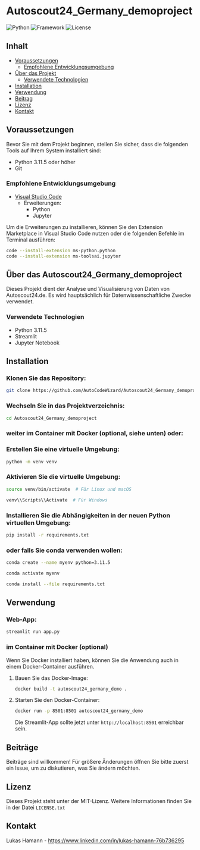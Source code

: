 # Autoscout24_Germany_demoproject

![Python](https://img.shields.io/badge/Python-3.11.5-blue)
![Framework](https://img.shields.io/badge/Streamlit-1.27-yellow)
![License](https://img.shields.io/badge/MIT-License-green)

## Inhalt

- [Voraussetzungen](#voraussetzungen)
  - [Empfohlene Entwicklungsumgebung](#empfohlene-entwicklungsumgebung)
- [Über das Projekt](#über-das-projekt)
  - [Verwendete Technologien](#verwendete-technologien)
- [Installation](#installation)
- [Verwendung](#verwendung)
- [Beitrag](#beitrag)
- [Lizenz](#lizenz)
- [Kontakt](#kontakt)

## Voraussetzungen

Bevor Sie mit dem Projekt beginnen, stellen Sie sicher, dass die folgenden Tools auf Ihrem System installiert sind:
- Python 3.11.5 oder höher
- Git

### Empfohlene Entwicklungsumgebung

- [Visual Studio Code](https://code.visualstudio.com/)
  - Erweiterungen:
    - Python
    - Jupyter

Um die Erweiterungen zu installieren, können Sie den Extension Marketplace in Visual Studio Code nutzen oder die folgenden Befehle im Terminal ausführen:
```bash
code --install-extension ms-python.python
code --install-extension ms-toolsai.jupyter
```

## Über das Autoscout24_Germany_demoproject

Dieses Projekt dient der Analyse und Visualisierung von Daten von Autoscout24.de. Es wird hauptsächlich für Datenwissenschaftliche Zwecke verwendet.

### Verwendete Technologien

- Python 3.11.5
- Streamlit
- Jupyter Notebook

## Installation

### Klonen Sie das Repository:
```bash
git clone https://github.com/AutoCodeWizard/Autoscout24_Germany_demoproject.git
```

### Wechseln Sie in das Projektverzeichnis:
```bash
cd Autoscout24_Germany_demoproject
```
### weiter im Container mit Docker (optional, siehe unten) oder:
### Erstellen Sie eine virtuelle Umgebung: 
```bash
python -m venv venv
```

### Aktivieren Sie die virtuelle Umgebung:
```bash
source venv/bin/activate  # Für Linux und macOS
```
```bash
venv\\Scripts\\Activate  # Für Windows
```

### Installieren Sie die Abhängigkeiten in der neuen Python virtuellen Umgebung:
```bash
pip install -r requirements.txt
```

### oder falls Sie conda verwenden wollen:
```bash 
conda create --name myenv python=3.11.5
```
```bash
conda activate myenv
```
```bash
conda install --file requirements.txt
```


## Verwendung

### Web-App:
```bash
streamlit run app.py
```
### im Container mit Docker (optional)

Wenn Sie Docker installiert haben, können Sie die Anwendung auch in einem Docker-Container ausführen.

1. Bauen Sie das Docker-Image:

    ```bash
    docker build -t autoscout24_germany_demo .
    ```

2. Starten Sie den Docker-Container:

    ```bash
    docker run -p 8501:8501 autoscout24_germany_demo
    ```

    Die Streamlit-App sollte jetzt unter `http://localhost:8501` erreichbar sein.

## Beiträge

Beiträge sind willkommen! Für größere Änderungen öffnen Sie bitte zuerst ein Issue, um zu diskutieren, was Sie ändern möchten.

## Lizenz

Dieses Projekt steht unter der MIT-Lizenz. Weitere Informationen finden Sie in der Datei `LICENSE.txt`

## Kontakt

Lukas Hamann - https://www.linkedin.com/in/lukas-hamann-76b736295
